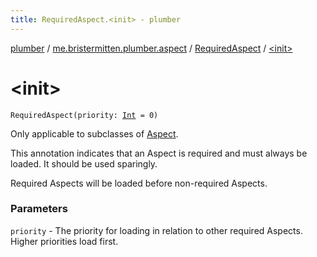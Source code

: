 ```yaml
---
title: RequiredAspect.<init> - plumber
---
```


[plumber](../../index.html) / [me.bristermitten.plumber.aspect](../index.html) / [RequiredAspect](index.html) / [&lt;init&gt;](./-init-.html)

# &lt;init&gt;

`RequiredAspect(priority: `[`Int`](https://kotlinlang.org/api/latest/jvm/stdlib/kotlin/-int/index.html)` = 0)`

Only applicable to subclasses of [Aspect](../-aspect/index.html).

This annotation indicates that an Aspect is required and must always be loaded.
It should be used sparingly.

Required Aspects will be loaded before non-required Aspects.

### Parameters

`priority` - The priority for loading in relation to other required Aspects. Higher priorities load first.